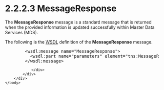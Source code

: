 <html dir="LTR" xmlns:mshelp="http://msdn.microsoft.com/mshelp" xmlns:ddue="http://ddue.schemas.microsoft.com/authoring/2003/5" xmlns:xlink="http://www.w3.org/1999/xlink" xmlns:tool="http://www.microsoft.com/tooltip">
    <head>
        <meta http-equiv="Content-Type" content="text/html; CHARSET=utf-8"></meta>
        <meta name="save" content="history"></meta>
        <title>2.2.2.3 MessageResponse</title>
        <xml>
            <mshelp:toctitle title="2.2.2.3 MessageResponse"></mshelp:toctitle>
            <mshelp:rltitle title="[MS-SSMDSWS-15]: MessageResponse"></mshelp:rltitle>
            <mshelp:keyword index="A" term="81713c2d-8c41-43bd-85dd-e106c538c3ae"></mshelp:keyword>
            <mshelp:attr name="DCSext.ContentType" value="open specification"></mshelp:attr>
            <mshelp:attr name="AssetID" value="81713c2d-8c41-43bd-85dd-e106c538c3ae"></mshelp:attr>
            <mshelp:attr name="TopicType" value="kbRef"></mshelp:attr>
            <mshelp:attr name="DCSext.Title" value="[MS-SSMDSWS-15]: MessageResponse" />
        </xml>
    </head>
    <body>
        <div id="header">
            <h1 class="heading">2.2.2.3 MessageResponse</h1>
        </div>
        <div id="mainSection">
            <div id="mainBody">
                <div id="allHistory" class="saveHistory"></div>
                <div id="sectionSection0" class="section" name="collapseableSection">
                    

<p>The <b>MessageResponse</b> message is a standard message
that is returned when the provided information is updated successfully within
Master Data Services (MDS).</p>

<p>The following is the <a href="ad350219-f30b-4bac-99e5-6477986f9a7a.htm#gt_5a824664-0858-4b09-b852-83baf4584efa">WSDL</a> definition of the <b>MessageResponse</b>
message.</p>

<dl>
<dd>
<div><pre>   &lt;wsdl:message name=&quot;MessageResponse&quot;&gt;
     &lt;wsdl:part name=&quot;parameters&quot; element=&quot;tns:MessageResponse&quot;/&gt;
   &lt;/wsdl:message&gt;
</pre></div>
</dd></dl>


                </div>
            </div>
        </div>
    </body>
</html>